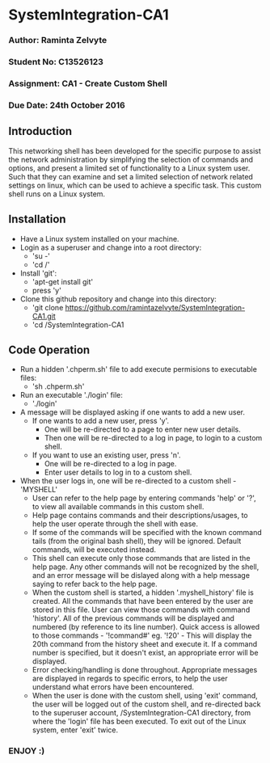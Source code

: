 # SystemIntegration-CA1

### Author: Raminta Zelvyte
### Student No: C13526123
### Assignment: CA1 - Create Custom Shell
### Due Date: 24th October 2016

## Introduction

This networking shell has been developed for the specific purpose to assist the network administration by simplifying the selection of commands and options, and present a limited set of functionality to a Linux system user. Such that they can examine and set a limited selection of network related settings on linux, which can be used to achieve a specific task. This custom shell runs on a Linux system. 

## Installation

* Have a Linux system installed on your machine.
* Login as a superuser and change into a root directory:
    - 'su -'
    - 'cd /'
* Install 'git':
    - 'apt-get install git'
    - press 'y'
* Clone this github repository and change into this directory:
    - 'git clone https://github.com/ramintazelvyte/SystemIntegration-CA1.git
    - 'cd /SystemIntegration-CA1

## Code Operation 

* Run a hidden '.chperm.sh' file to add execute permisions to executable files:
    - 'sh .chperm.sh'
* Run an executable './login' file:
    - './login'
* A message will be displayed asking if one wants to add a new user.
  - If one wants to add a new user, press 'y'.
    - One will be re-directed to a page to enter new user details.
    - Then one will be re-directed to a log in page, to login to a custom shell.
  - If you want to use an existing user, press 'n'.
    - One will be re-directed to a log in page.
    - Enter user details to log in to a custom shell.
* When the user logs in, one will be re-directed to a custom shell - 'MYSHELL'
  - User can refer to the help page by entering commands 'help' or '?', to view all available commands in this custom shell.
  - Help page contains commands and their descriptions/usages, to help the user operate through the shell with ease.
  - If some of the commands will be specified with the known command tails (from the original bash shell), they will be ignored.
    Default commands, will be executed instead.
  - This shell can execute only those commands that are listed in the help page. Any other commands will not be recognized by the shell,     and an error message will be dislayed along with a help message saying to refer back to the help page.
  - When the custom shell is started, a hidden '.myshell_history' file is created. All the commands that have been entered by the user
    are stored in this file. User can view those commands with command 'history'. All of the previous commands will be displayed and
    numbered (by reference to its line number).
    Quick access is allowed to those commands - '!command#' eg. '!20' - This will display the 20th command from the history sheet and
    execute it. If a command number is specified, but it doesn't exist, an appropriate error will be displayed.
  - Error checking/handling is done throughout. Appropriate messages are displayed in regards to specific errors, to help the user 
    understand what errors have been encountered.
  - When the user is done with the custom shell, using 'exit' command, the user will be logged out of the custom shell, and re-directed
    back to the superuser account, /SystemIntegration-CA1 directory, from where the 'login' file has been executed. To exit out of the 
    Linux system, enter 'exit' twice.
    
### ENJOY :) 
  
    
